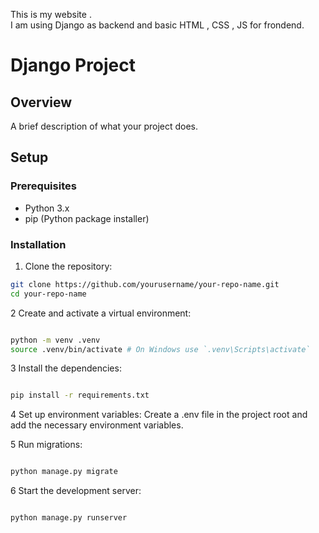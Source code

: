 This is my website . 
<br>
I am using Django as backend and basic HTML , CSS , JS for frondend.

# Django Project

## Overview
A brief description of what your project does.

## Setup

### Prerequisites
- Python 3.x
- pip (Python package installer)

### Installation
1. Clone the repository:
```sh
git clone https://github.com/yourusername/your-repo-name.git
cd your-repo-name
   ```
2 Create and activate a virtual environment:
```sh

python -m venv .venv
source .venv/bin/activate # On Windows use `.venv\Scripts\activate`
```
3 Install the dependencies:

```sh

pip install -r requirements.txt
```
4 Set up environment variables:
Create a .env file in the project root and add the necessary environment variables.

5 Run migrations:
```sh

python manage.py migrate
```
6 Start the development server:

```sh

python manage.py runserver
```
